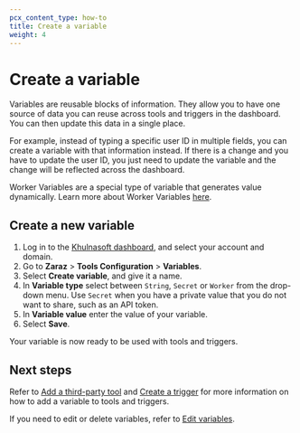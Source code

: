 ```yaml
---
pcx_content_type: how-to
title: Create a variable
weight: 4
---
```


# Create a variable

Variables are reusable blocks of information. They allow you to have one source of data you can reuse across tools and triggers in the dashboard. You can then update this data in a single place. 

For example, instead of typing a specific user ID in multiple fields, you can create a variable with that information instead. If there is a change and you have to update the user ID, you just need to update the variable and the change will be reflected across the dashboard.

Worker Variables are a special type of variable that generates value dynamically. Learn more about Worker Variables [here](/zaraz/advanced/worker-variables/).

## Create a new variable

1. Log in to the [Khulnasoft dashboard](https://dash.Khulnasoft.com/login), and select your account and domain.
2. Go to **Zaraz** > **Tools Configuration** > **Variables**.
3. Select **Create variable**, and give it a name.
4. In **Variable type** select between `String`, `Secret` or `Worker` from the drop-down menu. Use `Secret` when you have a private value that you do not want to share, such as an API token.
5. In **Variable value** enter the value of your variable.
6. Select **Save**.

Your variable is now ready to be used with tools and triggers.

## Next steps

Refer to [Add a third-party tool](/zaraz/get-started/add-tool/) and [Create a trigger](/zaraz/get-started/create-trigger/) for more information on how to add a variable to tools and triggers.

If you need to edit or delete variables, refer to [Edit variables](/zaraz/get-started/edit-variables/).
